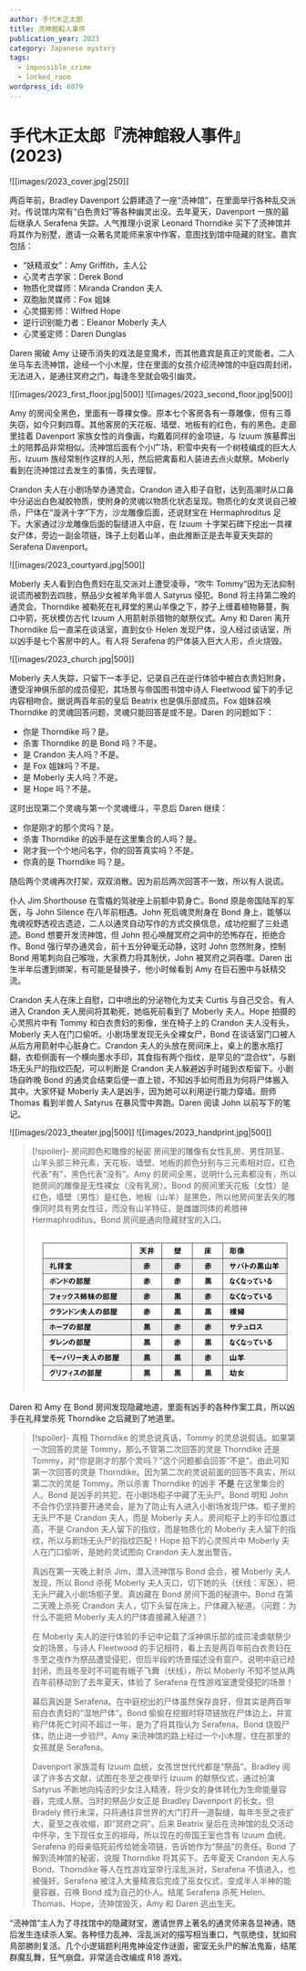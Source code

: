 ```yaml
---
author: 手代木正太郎
title: 涜神館殺人事件
publication_year: 2023
category: Japanese mystery
tags:
  - impossible_crime
  - locked_room
wordpress_id: 6079
---
```


# 手代木正太郎『涜神館殺人事件』(2023)

![[images/2023_cover.jpg|250]]

两百年前，Bradley Davenport 公爵建造了一座“涜神馆”，在里面举行各种乱交派对。传说馆内常有“白色贵妇”等各种幽灵出没。去年夏天，Davenport 一族的最后继承人 Serafena 失踪。人气推理小说家 Leonard Thorndike 买下了涜神馆并将其作为别墅，邀请一众著名灵能师来家中作客，意图找到馆中隐藏的财宝。嘉宾包括：
* “妖精淑女”：Amy Griffith，主人公
* 心灵考古学家：Derek Bond
* 物质化灵媒师：Miranda Crandon 夫人
* 双胞胎灵媒师：Fox 姐妹
* 心灵摄影师：Wilfred Hope
* 逆行识别能力者：Eleanor Moberly 夫人
* 心灵鉴定师：Daren Dunglas

Daren 揭破 Amy 让硬币消失的戏法是变魔术，而其他嘉宾是真正的灵能者。二人坐马车去涜神馆，途经一个小木屋，住在里面的女孩介绍涜神馆的中庭四周封闭，无法进入，是通往冥府之门，每逢冬至就会吸引幽灵。

![[images/2023_first_floor.jpg|500]]
![[images/2023_second_floor.jpg|500]]

Amy 的房间全黑色，里面有一尊裸女像。原本七个客房各有一尊雕像，但有三尊失窃，如今只剩四尊。其他客房的天花板、墙壁、地板有的红色，有的黑色。走廊里挂着 Davenport 家族女性的肖像画，均戴着同样的金项链，与 Izuum 族墓葬出土的陪葬品非常相似。涜神馆后面有个小广场，积雪中央有一个树枝编成的巨大人形，Izuum 族经常制作这样的人形，然后把禽畜和人装进去点火献祭。Moberly 看到在涜神馆过去发生的事情，失去理智。

Crandon 夫人在小剧场举办通灵会。Crandon 进入柜子自慰，达到高潮时从口鼻中分泌出白色凝胶物质，使附身的灵魂以物质化状态呈现。物质化的女灵说自己被杀，尸体在“漩涡十字”下方，沙龙雕像后面，还说财宝在 Hermaphroditus 足下。大家通过沙龙雕像后面的裂缝进入中庭，在 Izuum 十字架石碑下挖出一具裸女尸体，旁边一副金项链，珠子上刻着山羊，由此推断正是去年夏天失踪的 Serafena Davenport。

![[images/2023_courtyard.jpg|500]]

Moberly 夫人看到白色贵妇在乱交派对上遭受凌辱，“吹牛 Tommy”因为无法抑制说谎而被割去四肢，祭品少女被羊角半兽人 Satyrus 侵犯。Bond 将主持第二晚的通灵会。Thorndike 被勒死在礼拜堂的黑山羊像之下，脖子上缠着植物藤蔓，胸口中箭，死状模仿古代 Izuum 人用箭射杀猎物的献祭仪式。Amy 和 Daren 离开 Thorndike 后一直呆在谈话室，直到女仆 Helen 发现尸体，没人经过谈话室，所以凶手是七个客房中的人。有人将 Serafena 的尸体装入巨大人形，点火烧毁。

![[images/2023_church.jpg|500]]

Moberly 夫人失踪，只留下一本手记，记录自己在逆行体验中被白衣贵妇附身，遭受淫神俱乐部的成员侵犯，其场景与帝国图书馆中诗人 Fleetwood 留下的手记内容相吻合。据说两百年前的皇后 Beatrix 也是俱乐部成员。Fox 姐妹召唤 Thorndike 的灵魂回答问题，灵魂只能回答是或不是。Daren 的问题如下：
* 你是 Thorndike 吗？是。
* 杀害 Thorndike 的是 Bond 吗？不是。
* 是 Crandon 夫人吗？不是。
* 是 Fox 姐妹吗？不是。
* 是 Moberly 夫人吗？不是。
* 是 Hope 吗？不是。

这时出现第二个灵魂与第一个灵魂缠斗，平息后 Daren 继续：
* 你是刚才的那个灵吗？是。
* 杀害 Thorndike 的凶手是在这里集合的人吗？是。
* 刚才我一个个地问名字，你的回答真实吗？不是。
* 你真的是 Thorndike 吗？是。

随后两个灵魂再次打架，双双消散。因为前后两次回答不一致，所以有人说谎。

仆人 Jim Shorthouse 在雪橇的驾驶座上前额中箭身亡。Bond 原是帝国陆军的军医，与 John Silence 在八年前相遇。John 死后魂灵附身在 Bond 身上，能够以鬼魂视野透视古遗迹，二人以通灵自动写作的方式交换信息，成功挖掘了三处遗迹。Bond 想要开发涜神馆，但 John 担心唤醒冥府之洞中的恐怖存在，拒绝合作。Bond 强行举办通灵会，前十五分钟毫无动静，这时 John 忽然附身，控制 Bond 用笔刺向自己喉咙，大家费力将其制伏，John 被冥府之洞吞噬。Daren 出生半年后遭到绑架，有可能是替换子，他小时候看到 Amy 在巨石圈中与妖精交流。

Crandon 夫人在床上自慰，口中喷出的分泌物化为丈夫 Curtis 与自己交合。有人进入 Crandon 夫人房间将其勒死，她临死前看到了 Moberly 夫人。Hope 拍摄的心灵照片中有 Tommy 和白衣贵妇的影像，坐在椅子上的 Crandon 夫人没有头，Moberly 夫人在门口偷听。小剧场里发现无头全裸女尸，Bond 在谈话室门口被人从后方用箭射中心脏身亡。Crandon 夫人的头放在房间床上，桌上的墨水瓶打翻，衣柜侧面有一个横向墨水手印，其食指有两个指纹，是罕见的“混合纹”，与剧场无头尸的指纹匹配，可以判断是 Crandon 夫人躲避凶手时碰到衣柜留下。小剧场自昨晚 Bond 的通灵会结束后便一直上锁，不知凶手如何而且为何将尸体搬入其中。大家怀疑 Moberly 夫人是凶手，因为她可以利用逆行能力穿墙。厨师 Thomas 看到半兽人 Satyrus 在暴风雪中奔跑。Daren 阅读 John 以前写下的笔记。

![[images/2023_theater.jpg|500]]
![[images/2023_handprint.jpg|500]]

> [!spoiler]- 房间颜色和雕像的秘密
> 房间里的雕像有女性乳房、男性阴茎、山羊头部三种元素，天花板、墙壁、地板的颜色分别与三元素相对应，红色代表“有”，黑色代表“没有”。Amy 的房间全黑，说明什么元素都没有，所以她房间的雕像是无性裸女（没有乳房）。Bond 的房间里天花板（女性）是红色，墙壁（男性）是红色，地板（山羊）是黑色，所以他房间里丢失的雕像同时具有男女性征，而没有山羊特征，是雌雄同体的希腊神 Hermaphroditus。Bond 房间是通向隐藏财宝的入口。
> 
> <img src=images/2023_room_color.jpg width=500/>

Daren 和 Amy 在 Bond 房间发现隐藏地道，里面有凶手的各种作案工具，所以凶手在礼拜堂杀死 Thorndike 之后藏到了地道里。

> [!spoiler]- 真相
> Thorndike 的灵总说真话，Tommy 的灵总说假话。如果第一次回答的灵是 Tommy，那么不管第二次回答的灵是 Thorndike 还是 Tommy，对“你是刚才的那个灵吗？”这个问题都会回答“不是”。由此可知第一次回答的灵是 Thorndike。因为第二次的灵说前面的回答不真实，所以第二次的灵是 Tommy。所以杀害 Thorndike 的凶手 <b>不是</b> 在这里集合的人。Bond 是凶手的共犯，在小剧场柜子中藏了无头尸。Bond 明知 John 不合作仍坚持要开通灵会，是为了防止有人进入小剧场发现尸体。柜子里的无头尸不是 Crandon 夫人，而是 Moberly 夫人。房间柜子上的手印位置过高，不是 Crandon 夫人留下的指纹，而是物质化的 Moberly 夫人留下的指纹，所以与剧场无头尸的指纹匹配！Hope 拍下的心灵照片中 Moberly 夫人在门口偷听，是她的灵试图向 Crandon 夫人发出警告。
> 
> 真凶在第一天晚上射杀 Jim，潜入涜神馆与 Bond 会合，被 Moberly 夫人发现，所以 Bond 杀死 Moberly 夫人灭口，切下她的头（伏线：军医），把无头尸藏入小剧场柜子里。真凶藏在 Bond 房间下面的秘道中。Bond 在第二天晚上杀死 Crandon 夫人，切下头留在床上，尸体藏入秘道。（问题：为什么不能把 Moberly 夫人的尸体直接藏入秘道？）
> 
> 在 Moberly 夫人的逆行体验的手记中记载了淫神俱乐部的成员凌虐献祭少女的场景，与诗人 Fleetwood 的手记相符，看上去是两百年前白衣贵妇在冬至之夜作为祭品遭受侵犯，但后半段的场景描述没有窗户，说明中庭已经封闭，而且冬至时不可能有蛾子飞舞（伏线），所以 Moberly 不知不觉从两百年前移动到了去年夏天，体验了 Serafena 在性游戏室遭受侵犯的场景！
> 
> 幕后真凶是 Serafena。在中庭挖出的尸体虽然保存良好，但其实是两百年前白衣贵妇的“湿地尸体”。Bond 偷偷在挖掘时将项链放在尸体边上，并宣称尸体死亡时间不超过一年，是为了将其指认为 Serafena。Bond 烧毁尸体，防止进一步验尸。Amy 来涜神馆的路上经过一个小木屋，住在那里的女孩就是 Serafena。
> 
> Davenport 家族混有 Izuum 血统，女孩世世代代都是“祭品”。Bradley 阅读了许多古文献，试图在冬至之夜举行 Izuum 的献祭仪式，通过扮演 Satyrus 不断地向纯洁的少女注入精液，将少女的身体转化为生命能量容器，完成人祭。当时的祭品少女正是 Bradley Davenport 的长女。但 Bradely 修行未深，只将通往异世界的大门打开一道裂缝，每年冬至之夜扩大，夏至之夜收缩，即“冥府之洞”。后来 Beatrix 皇后在涜神馆的乱交活动中怀孕，生下现任女王的祖母，所以现在的帝国王室也含有 Izuum 血统。Serafena 的母亲临死前传给她金项链，告诉她作为“祭品”的责任。Bond 了解到涜神馆的秘密，说服 Thorndike 将其买下。去年夏天 Crandon 夫人与 Bond、Thorndike 等人在性游戏室举行淫乱派对，Serafena 不慎进入，也被强奸。Serafena 被注入大量精液后完成了巫女仪式，变成半人半神的能量容器，召唤 Bond 成为自己的仆人。结尾 Serafena 杀死 Helen、Thomas、Hope，涜神馆毁灭，Amy 和 Daren 逃出生天。

“涜神馆”主人为了寻找馆中的隐藏财宝，邀请世界上著名的通灵师来各显神通，随后发生连续杀人案。各种怪力乱神、淫乱派对的描写相当重口，气氛绝佳，犹如飛鳥部勝則复活。几个小逻辑题利用鬼神设定作谜面，密室无头尸的解法鬼畜，结尾群魔乱舞，狂气崩盘。非常适合改编成 R18 游戏。